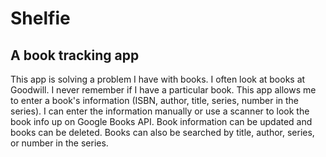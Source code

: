 # Shelfie

## A book tracking app

This app is solving a problem I have with books. I often look at books at Goodwill. I never remember if I have a particular book. 
This app allows me to enter a book's information (ISBN, author, title, series, number in the series). 
I can enter the information manually or use a scanner to look the book info up on Google Books API. 
Book information can be updated and books can be deleted.
Books can also be searched by title, author, series, or number in the series.